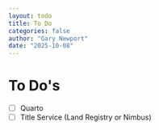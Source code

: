 ```yaml
---
layout: todo
title: To Do
categories: false
author: "Gary Newport"
date: "2025-10-08"
---
```


# To Do's
- [ ] Quarto
- [ ] Title Service (Land Registry or Nimbus)
